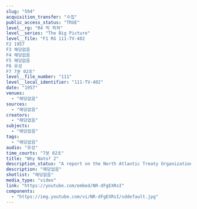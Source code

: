 ```yaml
---
slug: "594"
acquisition_transfer: "수집"
public_access_status: "TRUE"
level__rg: "R4 빅 픽쳐"
level__series: "The Big Picture"
level__file: "F1 RG 111-TV-402
F2 1957
F3 해당없음
F4 해당없음
F5 해당없음
F6 유성
F7 7분 02초"
level__file_number: "111"
level__local_identifier: "111-TV-402"
date: "1957"
venues: 
  - "해당없음"
sources: 
  - "해당없음"
creators: 
  - "해당없음"
subjects: 
  - "해당없음"
tags: 
  - "해당없음"
audio: "유성"
time_courts: "7분 02초"
title: "Why Nato? 2"
description_status: "A report on the North Atlantic Treaty Organization. Narrated by Edward R. Murrow."
description: "해당없음"
shotlist: "해당없음"
media_type: "video"
link: "https://youtube.com/embed/NR-dFgEXRsI"
components: 
  - "https://img.youtube.com/vi/NR-dFgEXRsI/sddefault.jpg"
---
```


